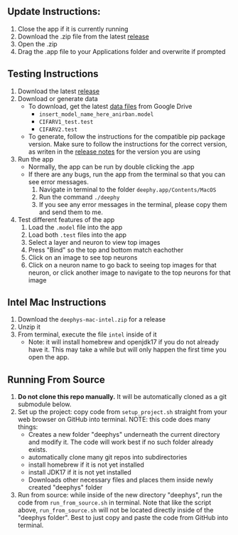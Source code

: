 <!--- https://github.com/mgroth0/deephy -->

## Update Instructions:

1. Close the app if it is currently running
2. Download the .zip file from the latest [release](https://github.com/mgroth0/deephy/releases)
3. Open the .zip
4. Drag the .app file to your Applications folder and overwrite if prompted

## Testing Instructions

1. Download the latest [release](https://github.com/mgroth0/deephy/releases)
2. Download or generate data
    - To download, get the latest [data files](https://drive.google.com/drive/folders/1cV8k84p0_kC5l0KfFhHPYjJNwKxVDYa6)
      from Google Drive
        - `insert_model_name_here_anirban.model`
        - `CIFARV1_test.test`
        - `CIFARV2.test`
    - To generate, follow the instructions for the compatible pip package version. Make sure to follow the instructions
      for the correct version, as writen in the [release notes](https://github.com/mgroth0/deephy/releases) for the
      version you are using
3. Run the app
    - Normally, the app can be run by double clicking the .app
    - If there are any bugs, run the app from the terminal so that you can see error messages.
        1. Navigate in terminal to the folder `deephy.app/Contents/MacOS`
        2. Run the command `./deephy`
        3. If you see any error messages in the terminal, please copy them and send them to me.
4. Test different features of the app
    1. Load the `.model` file into the app
    2. Load both `.test` files into the app
    3. Select a layer and neuron to view top images
    4. Press "Bind" so the top and bottom match eachother
    5. Click on an image to see top neurons
    6. Click on a neuron name to go back to seeing top images for that neuron, or click another image to navigate to the
       top neurons for that image

## Intel Mac Instructions

1. Download the `deephys-mac-intel.zip` for a release
2. Unzip it
3. From terminal, execute the file `intel` inside of it
    - Note: it will install homebrew and openjdk17 if you do not already have it. This may take a while but will only
      happen the first time you open the app.

## Running From Source

1. **Do not clone this repo manually.** It will be automatically cloned as a git submodule below.
2. Set up the project: copy code from `setup_project.sh` straight from your web browser on GitHub into terminal. NOTE: this code does many things:
   - Creates a new folder "deephys" underneath the current directory and modify it. The code will work best if no such folder already exists.
   - automatically clone many git repos into subdirectories
   - install homebrew if it is not yet installed
   - install JDK17 if it is not yet installed
   - Downloads other necessary files and places them inside newly created "deephys" folder 
2. Run from source: while inside of the new directory "deephys", run the code from `run_from_source.sh` in terminal. Note that like the script above, `run_from_source.sh` will not be located directly inside of the "deephys folder". Best to just copy and paste the code from GitHub into terminal.